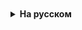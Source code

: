<details style="padding-top: 18px">
  <summary style="cursor: pointer;"><b>На русском</b></summary>


# Цикл for

Цикл for можно рассматривать как синтаксический сахар над циклом while. Он предлагает более простой, читаемый и компактный способ для итерации, особенно при работе с массивами и коллекциями.

## Структура:

```java
for (инициализация; условие окончания; инкремент/декремент) {
	// блок кода
}
```

**Инициализация:** Здесь устанавливается начальное состояние, чаще всего это счетчик цикла.
**Условие окончания:** Цикл продолжается до тех пор, пока это условие истинно.
**Инкремент/Декремент:** Изменение счетчика после каждой итерации цикла.
**Блок кода:** Код, который выполняется на каждой итерации цикла.

Цикл for обладает рядом преимуществ. Одним из ключевых является улучшенная читаемость: он позволяет объединить инициализацию, условие и инкремент/декремент в одной строке, значительно упрощая чтение и понимание кода. Это также снижает вероятность ошибок, поскольку уменьшает шансы забыть об обновлении счетчика цикла, что является частой проблемой в циклах while. Кроме того, переменная счетчика цикла, как правило, ограничена областью действия самого цикла for, что способствует более чистому и организованному коду, уменьшая вероятность случайного взаимодействия с другими частями программы.

##### Пример (вывод последовательности чисел от 0 до 5):

```java
for (int i = 0; i < 5; i++) {
	System.out.println(i);
}
```

## break

Оператор break Он используется для немедленного прерывания цикла, независимо от того, было ли нарушено условие его окончания. Это особенно полезно в ситуациях, когда во время выполнения цикла возникает сценарий, требующий немедленного выхода из него, например, когда найден нужный элемент в массиве или достигнуто специфическое условие. Применение break позволяет избежать лишних итераций, что не только экономит ресурсы и время выполнения программы, но и способствует написанию более чистого и эффективного кода. Вместо того чтобы дожидаться естественного завершения цикла, программист может точно указать условие, при котором цикл должен быть немедленно прерван. Это делает код более читаемым и легким для понимания, так как явные условия прерывания цикла указывают на важные моменты в логике программы.

Однако использование break требует внимательности и аккуратности, поскольку неосторожное его применение может привести к трудно обнаруживаемым ошибкам в логике программы. Особенно это актуально в сложных циклах с множественными уровнями вложенности, где неправильное использование break может привести к нежелательным результатам. Тем не менее, когда break используется правильно, он становится мощным инструментом для повышения эффективности и читаемости кода.





</details>
